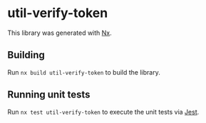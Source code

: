 # util-verify-token

This library was generated with [Nx](https://nx.dev).

## Building

Run `nx build util-verify-token` to build the library.

## Running unit tests

Run `nx test util-verify-token` to execute the unit tests via [Jest](https://jestjs.io).
